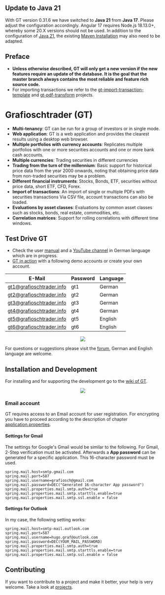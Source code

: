 ## Update to Java 21
With GT version 0.31.6 we have switched to **Java 21** from **Java 17**. Please adjust the configuration accordingly. Angular 17 requires Node.js 18.13.0+, whereby some 20.X versions should not be used. In addition to the configuration of [Java 21](//github.com/grafioschtrader/grafioschtrader/wiki/Install-Java), the existing [Maven Installation](//github.com/grafioschtrader/grafioschtrader/wiki/Installing-the-Latest-Release-of-Apache-Maven) may also need to be adapted.

## Preface
- **Unless otherwise described, GT will only get a new version if the new features require an update of the database. It is the goal that the master branch always contains the most reliable and feature rich source code.** 
- For importing transactions we refer to the [gt-import-transaction-template](//github.com/grafioschtrader/gt-import-transaction-template) and [gt-pdf-transform](//github.com/grafioschtrader/gt-pdf-transform) projects.

# Grafioschtrader (GT)
+ **Multi-tenancy**: GT can be run for a group of investors or in single mode.
+ **Web application**: GT is a web application and provides the clearest results using a desktop web browser.
+ **Multiple portfolios with currency accounts**: Replicates multiple portfolios with one or more securities accounts and one or more bank cash accounts.
+ **Multiple currencies**: Trading securities in different currencies
+ **Trading from the turn of the millennium**: Basic support for historical price data from the year 2000 onwards, noting that obtaining price data from non-traded securities may be a problem.
+ **Different financial instruments**: Stocks, Bonds, ETF, securities without price data, short ETF, CFD, Forex.
+ **Import of transactions**: An import of single or multiple PDFs with securities transactions Via CSV file, account transactions can also be loaded.
+ **Evaluations by asset classes**: Evaluations by common asset classes such as stocks, bonds, real estate, commodities, etc.
+ **Correlation matrices**: Support for rolling correlations with different time windows.

## Test Drive GT
* Check the user [manual](//grafioschtrader.github.io/gt-user-manual/de/intro/) and a [YouTube channel](//www.youtube.com/channel/UCpogJM4KxrZGOyPoQx1xVKQ) in German language which are in progress.
* [GT in action](//www.grafioschtrader.info/grafioschtrader) with a following demo accounts or create your own account.

| E-Mail  | Password | Language |
| ------------- | ------------- |----|
| gt1@grafioschtrader.info  | gt1  | German |
| gt2@grafioschtrader.info  | gt2  | German |
| gt3@grafioschtrader.info  | gt3  | German |
| gt4@grafioschtrader.info  | gt4  | German |
| gt5@grafioschtrader.info  | gt5  | English |
| gt6@grafioschtrader.info  | gt6  | English |

<p align="center">
    <a href="https://grafioschtrader.github.io/gt-user-manual/de/gt_depot_report.png" target="_blank">
        <img src="https://grafioschtrader.github.io/gt-user-manual/de/gt_depot_report.png">
    </a>
</p>

For questions or suggestions please visit the [forum](//www.grafioschtrader.info/forums/), German and English language are welcome.

## Installation and Development
For installing and for supporting the development go to the [wiki of GT](//github.com/grafioschtrader/grafioschtrader/wiki).
<p align="center">
    <a href="https://grafioschtrader.github.io/gt-user-manual/de/Komponenten.svg" target="_blank">
        <img src="https://grafioschtrader.github.io/gt-user-manual/de/Komponenten.svg">
    </a>
</p>

### Email account
GT requires access to an Email account for user registration. For encrypting you have to proceed according to the description of chapter [application.properties](./backend#applicationproperties).
#### Settings for Gmail
The settings for Google's Gmail would be similar to the following. For Gmail, 2-Step verification must be activated. Afterwards a **App password** can be generated for a specific application. This 16-character password must be used.
```
spring.mail.host=smtp.gmail.com
spring.mail.port=587
spring.mail.username=grafiosch@gmail.com
spring.mail.password=DEC("Generated 16-character App password")
spring.mail.properties.mail.smtp.auth=true
spring.mail.properties.mail.smtp.starttls.enable=true
spring.mail.properties.mail.smtp.ssl.enable = false
```
#### Settings for Outlook
In my case, the following setting works:
```
spring.mail.host=smtp-mail.outlook.com
spring.mail.port=587
spring.mail.username=hugo.graf@outlook.com
spring.mail.password=DEC(YOUR_MAIL_PASSWORD)
spring.mail.properties.mail.smtp.auth=true
spring.mail.properties.mail.smtp.starttls.enable=true
spring.mail.properties.mail.smtp.ssl.enable = false
```

## Contributing
If you want to contribute to a project and make it better, your help is very welcome. Take a look at [projects](//github.com/hugograf/grafioschtrader/projects/1).
